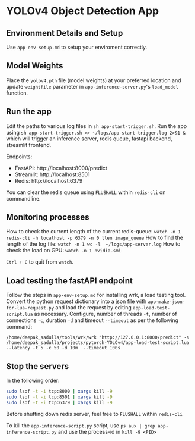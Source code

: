 # YOLOv4 Object Detection App

## Environment Details and Setup
Use `app-env-setup.md` to setup your enviroment correctly.

## Model Weights
Place the `yolov4.pth` file (model weights) at your preferred location and update `weightfile` parameter  in `app-inference-server.py`'s `load_model` function.

## Run the app
Edit the paths to various log files in `sh app-start-trigger.sh`.
Run the app using `sh app-start-trigger.sh >> ~/logs/app-start-trigger.log 2>&1 &` which will trigger an inference server, redis queue, fastapi backend, streamlit frontend.

Endpoints:
 - FastAPI: http://localhost:8000/predict
 - Streamlit: http://localhost:8501
 - Redis: http://localhost:6379

You can clear the redis queue using `FLUSHALL` within `redis-cli` on commandline.

## Monitoring processes
How to check the current length of the current redis-queue: `watch -n 1 redis-cli -h localhost -p 6379 -n 0 llen image_queue`
How to find the length of the log file: `watch -n 1 wc -l  ~/logs/app-server.log`
How to check the load on GPU: `watch -n 1 nvidia-smi`

`Ctrl + C` to quit from `watch`.

## Load testing the fastAPI endpoint
Follow the steps in `app-env-setup.md` for installing wrk, a load testing tool.
Convert the python request dictionary into a json file with `app-make-json-for-lua-request.py` and load the request by editing `app-load-test-script.lua` as necessary.
Configure, number of threads `-t`, number of connections `-c`, duration `-d` and timeout `--timeout` as per the following command:

```/home/deepak_sadulla/tools/wrk/wrk "http://127.0.0.1:8000/predict" -s /home/deepak_sadulla/projects/pytorch-YOLOv4/app-load-test-script.lua --latency -t 5 -c 50 -d 10m  --timeout 100s```

## Stop the servers
In the following order:
```bash
sudo lsof -t -i tcp:8000 | xargs kill -9
sudo lsof -t -i tcp:8501 | xargs kill -9
sudo lsof -t -i tcp:6379 | xargs kill -9
```

Before shutting down redis server, feel free to `FLUSHALL` within `redis-cli`

To kill the `app-inference-script.py` script, use `ps aux | grep app-inference-script.py` and use the process-id in `kill -9 <PID>`

